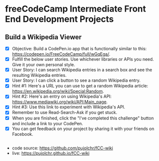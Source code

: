 # freeCodeCamp Intermediate Front End Development Projects
## Build a Wikipedia Viewer 

 - [X] Objective: Build a CodePen.io app that is functionally similar to this: https://codepen.io/FreeCodeCamp/full/wGqEga/.
 - [X] Fulfill the below user stories. Use whichever libraries or APIs you need. Give it your own personal style.
 - [X] User Story: I can search Wikipedia entries in a search box and see the resulting Wikipedia entries.
 - [X] User Story: I can click a button to see a random Wikipedia entry.
 - [X] Hint #1: Here's a URL you can use to get a random Wikipedia article: https://en.wikipedia.org/wiki/Special:Random.
 - [X] Hint #2: Here's an entry on using Wikipedia's API: https://www.mediawiki.org/wiki/API:Main_page.
 - [X] Hint #3: Use this link to experiment with Wikipedia's API.
 - [X] Remember to use Read-Search-Ask if you get stuck.
 - [X] When you are finished, click the "I've completed this challenge" button and include a link to your CodePen.
 - [X] You can get feedback on your project by sharing it with your friends on Facebook.

## 
 * code source: https://github.com/pujolchr/fCC-wiki
 * live: https://pujolchr.github.io/fCC-wiki
